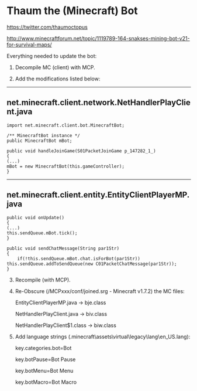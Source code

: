 Thaum the (Minecraft) Bot
=============
https://twitter.com/thaumoctopus

http://www.minecraftforum.net/topic/1119789-164-snakses-mining-bot-v21-for-survival-maps/


Everything needed to update the bot:

1) Decompile MC (client) with MCP.

2) Add the modifications listed below: 

-------------------------------
net.minecraft.client.network.NetHandlerPlayClient.java
-------------------------------
    
    import net.minecraft.client.bot.MinecraftBot;
    
    /** MinecraftBot instance */
    public MinecraftBot mBot;

    public void handleJoinGame(S01PacketJoinGame p_147282_1_)
    {
	(...)
	mBot = new MinecraftBot(this.gameController);
    }
	
	
-------------------------------
net.minecraft.client.entity.EntityClientPlayerMP.java
-------------------------------
    
    public void onUpdate()
    {
	(...)
	this.sendQueue.mBot.tick();
    }

    public void sendChatMessage(String par1Str)
    {
    	if(!this.sendQueue.mBot.chat.isForBot(par1Str)) this.sendQueue.addToSendQueue(new C01PacketChatMessage(par1Str));
    }

3) Recompile (with MCP).

4) Re-Obscure (/MCPxxx/conf/joined.srg - Minecraft v1.7.2) the MC files:
    
    EntityClientPlayerMP.java -> bje.class
	
    NetHandlerPlayClient.java -> biv.class
	
    NetHandlerPlayClient$1.class -> biw.class

5) Add language strings (.minecraft\assets\virtual\legacy\lang\en_US.lang):

	key.categories.bot=Bot
	
	key.botPause=Bot Pause
	
	key.botMenu=Bot Menu
	
	key.botMacro=Bot Macro